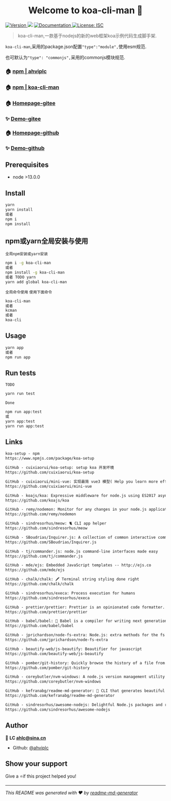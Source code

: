 <h1 align="center">Welcome to koa-cli-man 👋</h1>
<p>
  <a href="https://www.npmjs.com" target="_blank">
    <img alt="Version" src="https://img.shields.io/npm/v/koa-cli.svg">
  </a>
  <img src="https://img.shields.io/badge/node-%3E13.0.0-blue.svg" />
  <a href="https://gitee.com/ahviplc/koa-cli-man" target="_blank">
    <img alt="Documentation" src="https://img.shields.io/badge/documentation-yes-brightgreen.svg" />
  </a>
  <a href="#" target="_blank">
    <img alt="License: ISC" src="https://img.shields.io/badge/License-ISC-yellow.svg" />
  </a>
</p>

> koa-cli-man,一款基于nodejs的新的web框架koa示例代码生成脚手架.
 
`koa-cli-man`,采用的package.json配置`"type":"module",`使用esm规范.

也可默认为`"type": "commonjs",`采用的commonjs模块规范.

### 🏠 [npm | ahviplc](https://www.npmjs.com/~ahviplc)

### 🏠 [npm | koa-cli-man](https://www.npmjs.com/package/koa-cli-man)

### 🏠 [Homepage-gitee](https://gitee.com/ahviplc/koa-cli-man)

### ✨ [Demo-gitee](https://gitee.com/ahviplc/koa-cli-man)

### 🏠 [Homepage-github](https://github.com/ahviplc/koa-cli-man)

### ✨ [Demo-github](https://github.com/ahviplc/koa-cli-man)

## Prerequisites

- node >13.0.0

## Install

```sh
yarn
yarn install
或者
npm i
npm install
```

## npm或yarn全局安装与使用

`全局npm安装或yarn安装`

```sh
npm i -g koa-cli-man
或者
npm install -g koa-cli-man
或者 TODO yarn
yarn add global koa-cli-man
```

`全局命令使用` `使用下面命令`

```sh
koa-cli-man
或者
kcman
或者
koa-cli
```

## Usage

```sh
yarn app
或者
npm run app
```

## Run tests

`TODO`

```sh
yarn run test
```

`Done`

```sh
npm run app:test
或
yarn app:test
yarn run app:test
```

## Links

```markdown
koa-setup - npm
https://www.npmjs.com/package/koa-setup

GitHub - cuixiaorui/koa-setup: setup koa 开发坏境
https://github.com/cuixiaorui/koa-setup

GitHub - cuixiaorui/mini-vue: 实现最简 vue3 模型( Help you learn more efficiently vue3 source code )
https://github.com/cuixiaorui/mini-vue

GitHub - koajs/koa: Expressive middleware for node.js using ES2017 async functions
https://github.com/koajs/koa

GitHub - remy/nodemon: Monitor for any changes in your node.js application and automatically restart the server - perfect for development
https://github.com/remy/nodemon

GitHub - sindresorhus/meow: 🐈 CLI app helper
https://github.com/sindresorhus/meow

GitHub - SBoudrias/Inquirer.js: A collection of common interactive command line user interfaces.
https://github.com/SBoudrias/Inquirer.js

GitHub - tj/commander.js: node.js command-line interfaces made easy
https://github.com/tj/commander.js

GitHub - mde/ejs: Embedded JavaScript templates -- http://ejs.co
https://github.com/mde/ejs

GitHub - chalk/chalk: 🖍 Terminal string styling done right
https://github.com/chalk/chalk

GitHub - sindresorhus/execa: Process execution for humans
https://github.com/sindresorhus/execa

GitHub - prettier/prettier: Prettier is an opinionated code formatter.
https://github.com/prettier/prettier

GitHub - babel/babel: 🐠 Babel is a compiler for writing next generation JavaScript.
https://github.com/babel/babel

GitHub - jprichardson/node-fs-extra: Node.js: extra methods for the fs object like copy(), remove(), mkdirs()
https://github.com/jprichardson/node-fs-extra

GitHub - beautify-web/js-beautify: Beautifier for javascript
https://github.com/beautify-web/js-beautify

GitHub - pomber/git-history: Quickly browse the history of a file from any git repository
https://github.com/pomber/git-history

GitHub - coreybutler/nvm-windows: A node.js version management utility for Windows. Ironically written in Go.
https://github.com/coreybutler/nvm-windows

GitHub - kefranabg/readme-md-generator: 📄 CLI that generates beautiful README.md files
https://github.com/kefranabg/readme-md-generator

GitHub - sindresorhus/awesome-nodejs: Delightful Node.js packages and resources
https://github.com/sindresorhus/awesome-nodejs
```

## Author

👤 **LC ahlc@sina.cn**

* Github: [@ahviplc](https://github.com/ahviplc)

## Show your support

Give a ⭐️if this project helped you!

***
_This README was generated with ❤ by [readme-md-generator](https://github.com/kefranabg/readme-md-generator)_
